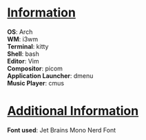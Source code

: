<h1><ins><b>Information</b></ins></h1>

**OS**: Arch  
<b>WM</b>: i3wm  
<b>Terminal</b>: kitty  
<b>Shell</b>: bash  
<b>Editor</b>: Vim  
<b>Compositor</b>: picom  
<b>Application Launcher</b>: dmenu  
<b>Music Player</b>: cmus  
</BODY>
<h1><ins><b>Additional Information</b></ins></h1>

**Font used**: Jet Brains Mono Nerd Font <br>

